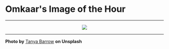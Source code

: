 # Omkaar's Image of the Hour

---

<div align="center">

<a href="https://unsplash.com/photos/a-picturesque-street-with-charming-houses-C5UVKTWI-l4">
  <img src="https://images.unsplash.com/photo-1753808645289-283497260e33?crop=entropy&cs=tinysrgb&fit=max&fm=jpg&ixid=M3w3NjA2Nzh8MHwxfHJhbmRvbXx8fHx8fHx8fDE3NTQ4MjcyMDB8&ixlib=rb-4.1.0&q=80&w=1080" style="max-width:100%; height:auto;">
</a>



</div>

---

**Photo by** [Tanya Barrow](https://unsplash.com/@tanyabarrow) **on Unsplash**
